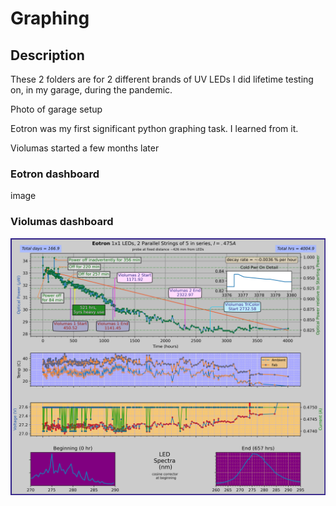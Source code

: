 # Graphing
## Description
These 2 folders are for 2 different brands of UV LEDs I did lifetime testing on, in my garage, during the pandemic.

Photo of garage setup

Eotron was my first significant python graphing task. I learned from it.

Violumas started a few months later

### Eotron dashboard
image

### Violumas dashboard
![Hi george](https://github.com/SteveSwihart/Graphing/blob/master/EotronUV_LEDs/Eotron%20Graphs%20as%20of%204005%20hrs.png)